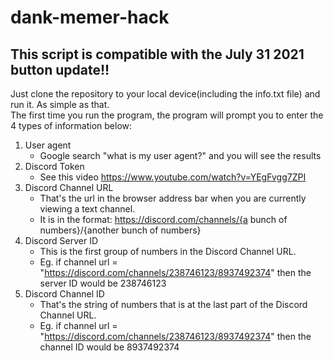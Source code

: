 # dank-memer-hack
## This script is compatible with the July 31 2021 button update!!
Just clone the repository to your local device(including the info.txt file) and run it. As simple as that.\
The first time you run the program, the program will prompt you to enter the 4 types of information below:
1. User agent
   - Google search "what is my user agent?" and you will see the results
2. Discord Token
   - See this video https://www.youtube.com/watch?v=YEgFvgg7ZPI 
3. Discord Channel URL
   - That's the url in the browser address bar when you are currently viewing a text channel.
   - It is in the format: https://discord.com/channels/{a bunch of numbers}/{another bunch of numbers}
4. Discord Server ID
   - This is the first group of numbers in the Discord Channel URL.
   - Eg. if channel url = "https://discord.com/channels/238746123/8937492374" then the server ID would be 238746123
5. Discord Channel ID
   - That's the string of numbers that is at the last part of the Discord Channel URL.
   - Eg. if channel url = "https://discord.com/channels/238746123/8937492374" then the channel ID would be 8937492374
